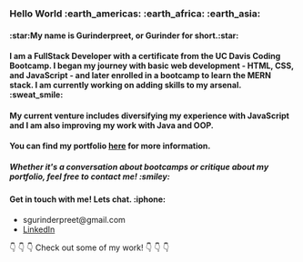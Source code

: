 <h3>Hello World :earth_americas: :earth_africa: :earth_asia:</h3>
<h4>:star:My name is Gurinderpreet, or Gurinder for short.:star:</h4>
<h4>I am a FullStack Developer with a certificate from the UC Davis Coding Bootcamp. I began my journey with basic web development - HTML, CSS, and JavaScript - and later enrolled in a bootcamp to learn the MERN stack. I am currently working on adding skills to my arsenal. :sweat_smile: </h4> 

<h4>My current venture includes diversifying my experience with JavaScript and I am also improving my work with Java and OOP.</h4> 

<h4>You can find my portfolio <a href="https://gurinder-portfolio.herokuapp.com/">here</a> for more information.</h4>

<h5>Whether it's a conversation about bootcamps or critique about my portfolio, feel free to contact me! :smiley:</h5>
<h4>Get in touch with me! Lets chat. :iphone:</h4>
<ul>
  <li>sgurinderpreet@gmail.com</li>
  <li><a href="https://www.linkedin.com/in/gurinderpreet-singh/">LinkedIn</a></li>
</ul>

:point_down: :point_down: :point_down: Check out some of my work! :point_down: :point_down: :point_down:
<!--
**Gurinderp/Gurinderp** is a ✨ _special_ ✨ repository because its `README.md` (this file) appears on your GitHub profile.

Here are some ideas to get you started:

- 🔭 I’m currently working on ...
- 🌱 I’m currently learning ...
- 👯 I’m looking to collaborate on ...
- 🤔 I’m looking for help with ...
- 💬 Ask me about ...
- 📫 How to reach me: ...
- 😄 Pronouns: ...
- ⚡ Fun fact: ...
-->
